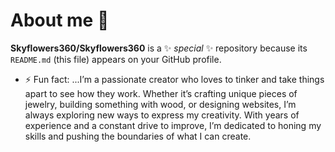 # About me 👋


**Skyflowers360/Skyflowers360** is a ✨ _special_ ✨ repository because its `README.md` (this file) appears on your GitHub profile.


- ⚡ Fun fact: ...I’m a passionate creator who loves to tinker and take things apart to see how they work. Whether it’s crafting unique pieces of jewelry, building something with wood, or designing websites, I’m always exploring new ways to express my creativity. With years of experience and a constant drive to improve, I’m dedicated to honing my skills and pushing the boundaries of what I can create. 

